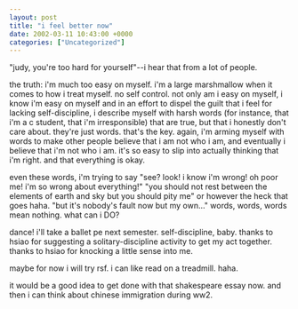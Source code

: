 ```yaml
---
layout: post
title: "i feel better now"
date: 2002-03-11 10:43:00 +0000
categories: ["Uncategorized"]
---
```


"judy, you're too hard for yourself"--i hear that from a lot of people. 

the truth: i'm much too easy on myself. i'm a large marshmallow when it comes to how i treat myself. no self control. not only am i easy on myself, i know i'm easy on myself and in an effort to dispel the guilt that i feel for lacking self-discipline, i describe myself with harsh words (for instance, that i'm a c student, that i'm irresponsible) that are true, but that i honestly don't care about. they're just words. that's the key. again, i'm arming myself with words to make other people believe that i am not who i am, and eventually i believe that i'm not who i am. it's so easy to slip into actually thinking that i'm right. and that everything is okay. 

even these words, i'm trying to say "see? look! i know i'm wrong! oh poor me! i'm so wrong about everything!" "you should not rest between the elements of earth and sky but you should pity me" or however the heck that goes haha. "but it's nobody's fault now but my own..." words, words, words mean nothing. what can i DO?

dance! i'll take a ballet pe next semester. self-discipline, baby. thanks to hsiao for suggesting a solitary-discipline activity to get my act together. thanks to hsiao for knocking a little sense into me. 

maybe for now i will try rsf. i can like read on a treadmill. haha.

it would be a good idea to get done with that shakespeare essay now. and then i can think about chinese immigration during ww2.